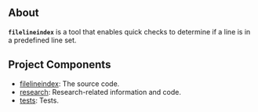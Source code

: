 ## About

**`filelineindex`** is a tool that enables quick checks to determine if a line is in a predefined line set.

## Project Components

- [filelineindex](https://github.com/axhse/filelineindex/tree/main/filelineindex): The source code.
- [research](https://github.com/axhse/filelineindex/tree/main/research): Research-related information and code.
- [tests](https://github.com/axhse/filelineindex/tree/main/tests): Tests.
